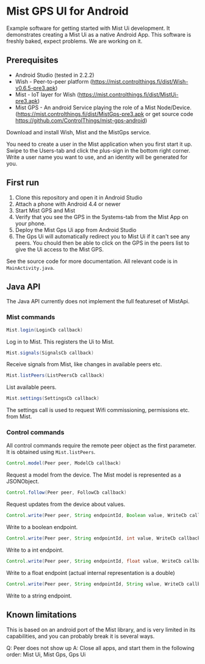 # Mist GPS UI for Android

Example software for getting started with Mist Ui development. It demonstrates creating a Mist Ui as a native Android App. This software is freshly baked, expect problems. We are working on it.

## Prerequisites

* Android Studio (tested in 2.2.2)
* Wish - Peer-to-peer platform (https://mist.controlthings.fi/dist/Wish-v0.6.5-pre3.apk)
* Mist - IoT layer for Wish (https://mist.controlthings.fi/dist/MistUi-pre3.apk)
* Mist GPS - An android Service playing the role of a Mist Node/Device. (https://mist.controlthings.fi/dist/MistGps-pre3.apk or get source code https://github.com/ControlThings/mist-gps-android)

Download and install Wish, Mist and the MistGps service.

You need to create a user in the Mist application when you first start it up. Swipe to the Users-tab and click the plus-sign in the bottom right corner. Write a user name you want to use, and an identity will be generated for you.

## First run

1. Clone this repository and open it in Android Studio
2. Attach a phone with Android 4.4 or newer
3. Start Mist GPS and Mist
4. Verify that you see the GPS in the Systems-tab from the Mist App on your phone.
4. Deploy the Mist Gps Ui app from Android Studio
5. The Gps Ui will automatically redirect you to Mist Ui if it can't see any peers. You chould then be able to click on the GPS in the peers list to give the Ui access to the Mist GPS.

See the source code for more documentation. All relevant code is in `MainActivity.java`.

## Java API

The Java API currently does not implement the full featureset of MistApi.

### Mist commands

```java
Mist.login(LoginCb callback)
```

Log in to Mist. This registers the Ui to Mist.

```java
Mist.signals(SignalsCb callback)
```

Receive signals from Mist, like changes in available peers etc.

```java
Mist.listPeers(ListPeersCb callback)
```

List available peers.

```java
Mist.settings(SettingsCb callback)
```

The settings call is used to request Wifi commissioning, permissions etc. from Mist. 

### Control commands

All control commands require the remote peer object as the first parameter. It is obtained using `Mist.listPeers`.

```java
Control.model(Peer peer, ModelCb callback)
```

Request a model from the device. The Mist model is represented as a JSONObject.

```java
Control.follow(Peer peer, FollowCb callback)
```

Request updates from the device about values.

```java
Control.write(Peer peer, String endpointId, Boolean value, WriteCb callback)
```

Write to a boolean endpoint.

```java
Control.write(Peer peer, String endpointId, int value, WriteCb callback)
```

Write to a int endpoint.

```java
Control.write(Peer peer, String endpointId, float value, WriteCb callback)
```

Write to a float endpoint (actual internal representation is a double)

```java
Control.write(Peer peer, String endpointId, String value, WriteCb callback)
```

Write to a string endpoint.



## Known limitations

This is based on an android port of the Mist library, and is very limited in its capabilities, and you can probably break it is several ways.

Q: Peer does not show up
A: Close all apps, and start them in the following order: Mist Ui, Mist Gps, Gps Ui



